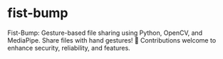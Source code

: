 # fist-bump
Fist-Bump: Gesture-based file sharing using Python, OpenCV, and MediaPipe. Share files with hand gestures! 🚀 Contributions welcome to enhance security, reliability, and features.
